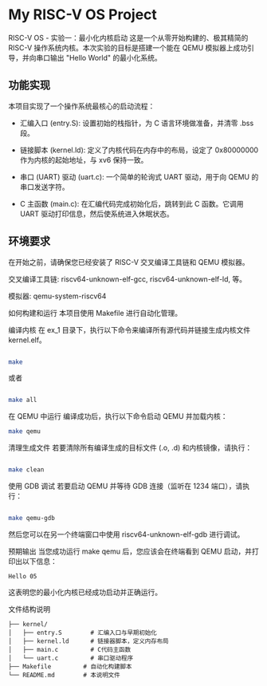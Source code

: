 # My RISC-V OS Project

RISC-V OS - 实验一：最小化内核启动
这是一个从零开始构建的、极其精简的 RISC-V 操作系统内核。本次实验的目标是搭建一个能在 QEMU 模拟器上成功引导，并向串口输出 "Hello World" 的最小化系统。

## 功能实现
本项目实现了一个操作系统最核心的启动流程：

- 汇编入口 (entry.S): 设置初始的栈指针，为 C 语言环境做准备，并清零 .bss 段。

- 链接脚本 (kernel.ld): 定义了内核代码在内存中的布局，设定了 0x80000000 作为内核的起始地址，与 xv6 保持一致。

- 串口 (UART) 驱动 (uart.c): 一个简单的轮询式 UART 驱动，用于向 QEMU 的串口发送字符。

- C 主函数 (main.c): 在汇编代码完成初始化后，跳转到此 C 函数。它调用 UART 驱动打印信息，然后使系统进入休眠状态。

## 环境要求
在开始之前，请确保您已经安装了 RISC-V 交叉编译工具链和 QEMU 模拟器。

交叉编译工具链: riscv64-unknown-elf-gcc, riscv64-unknown-elf-ld, 等。

模拟器: qemu-system-riscv64

如何构建和运行
本项目使用 Makefile 进行自动化管理。

编译内核
在 ex_1 目录下，执行以下命令来编译所有源代码并链接生成内核文件 kernel.elf。

```Bash

make
```
或者

```Bash

make all
```
在 QEMU 中运行
编译成功后，执行以下命令启动 QEMU 并加载内核：

```Bash
make qemu
```
清理生成文件
若要清除所有编译生成的目标文件 (.o, .d) 和内核镜像，请执行：

```Bash

make clean
```
使用 GDB 调试
若要启动 QEMU 并等待 GDB 连接（监听在 1234 端口），请执行：

```Bash

make qemu-gdb
```
然后您可以在另一个终端窗口中使用 riscv64-unknown-elf-gdb 进行调试。

预期输出
当您成功运行 make qemu 后，您应该会在终端看到 QEMU 启动，并打印出以下信息：
```
Hello 05
```
这表明您的最小化内核已经成功启动并正确运行。

文件结构说明
```.
├── kernel/
│   ├── entry.S        # 汇编入口与早期初始化
│   ├── kernel.ld      # 链接器脚本，定义内存布局
│   ├── main.c         # C代码主函数
│   └── uart.c         # 串口驱动程序
├── Makefile         # 自动化构建脚本
└── README.md        # 本说明文件
```